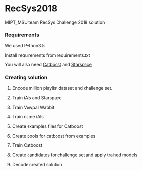 # RecSys2018
MIPT_MSU team RecSys Challenge 2018 solution

### Requirements
We used Python3.5

Install requirements from requirements.txt

You will also need [Catboost](https://catboost.yandex/) and [Starspace](https://github.com/facebookresearch/StarSpace)

### Creating solution
 
1) Encode million playlist dataset and challenge set. 

1) Train iAls and Starspace

1) Train Vowpal Wabbit 

1) Train name iAls

1) Create examples files for Catboost

1) Create pools for catboost from examples

1) Train Catboost

1) Create candidates for challenge set and apply trained models

1) Decode created solution

 
 

